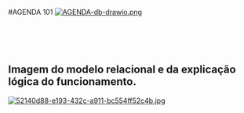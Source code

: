 
#AGENDA 101
[![AGENDA-db-drawio.png](https://i.postimg.cc/JhLnPVjt/AGENDA-db-drawio.png)](https://postimg.cc/DSxnwNjK)
</br>
</br>
</br>
</br>
</br>
## Imagem do modelo relacional e da explicação lógica do funcionamento.

[![52140d88-e193-432c-a911-bc554ff52c4b.jpg](https://i.postimg.cc/0QyN0xng/52140d88-e193-432c-a911-bc554ff52c4b.jpg)](https://postimg.cc/VS21zx24)
